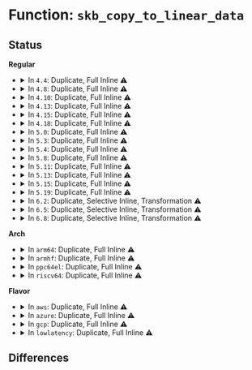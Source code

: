 # Function: <code>skb_copy_to_linear_data</code>

## Status
<b>Regular</b>
<ul>
<li>
<details>
<summary>In <code>4.4</code>: Duplicate, Full Inline ⚠️</summary>

**Collision:** Static Duplication

**Inline:** Full

**Transformation:** False

**Instances:**

```
In net/core/netpoll.c (ffffffff81739373)
Location: include/linux/skbuff.h:2916
Inline: True
Inline callers:
  - net/core/netpoll.c:netpoll_send_udp
```
```
In net/ipv4/ipmr.c (ffffffff817a7363)
Location: include/linux/skbuff.h:2916
Inline: True
Inline callers:
  - net/ipv4/ipmr.c:ipmr_cache_report
```
```
In net/ipv6/ip6mr.c (ffffffff817f8539)
Location: include/linux/skbuff.h:2916
Inline: True
Inline callers:
  - net/ipv6/ip6mr.c:ip6mr_cache_report
```
</details>
</li>
<li>
<details>
<summary>In <code>4.8</code>: Duplicate, Full Inline ⚠️</summary>

**Collision:** Static Duplication

**Inline:** Full

**Transformation:** False

**Instances:**

```
In net/core/netpoll.c (ffffffff817a562b)
Location: include/linux/skbuff.h:3123
Inline: True
Inline callers:
  - net/core/netpoll.c:netpoll_send_udp
```
```
In net/ipv4/ipmr.c (ffffffff81815053)
Location: include/linux/skbuff.h:3123
Inline: True
Inline callers:
  - net/ipv4/ipmr.c:ipmr_cache_report
```
```
In net/ipv6/ip6mr.c (ffffffff81867d2a)
Location: include/linux/skbuff.h:3123
Inline: True
Inline callers:
  - net/ipv6/ip6mr.c:ip6mr_cache_report
```
</details>
</li>
<li>
<details>
<summary>In <code>4.10</code>: Duplicate, Full Inline ⚠️</summary>

**Collision:** Static Duplication

**Inline:** Full

**Transformation:** False

**Instances:**

```
In net/core/netpoll.c (ffffffff817d409b)
Location: include/linux/skbuff.h:3175
Inline: True
Inline callers:
  - net/core/netpoll.c:netpoll_send_udp
```
```
In net/ipv4/ipmr.c (ffffffff81846813)
Location: include/linux/skbuff.h:3175
Inline: True
Inline callers:
  - net/ipv4/ipmr.c:ipmr_cache_report
```
```
In net/ipv6/ip6mr.c (ffffffff8189ab8a)
Location: include/linux/skbuff.h:3175
Inline: True
Inline callers:
  - net/ipv6/ip6mr.c:ip6mr_cache_report
```
</details>
</li>
<li>
<details>
<summary>In <code>4.13</code>: Duplicate, Full Inline ⚠️</summary>

**Collision:** Static Duplication

**Inline:** Full

**Transformation:** False

**Instances:**

```
In net/core/netpoll.c (ffffffff817f33de)
Location: include/linux/skbuff.h:3249
Inline: True
Inline callers:
  - net/core/netpoll.c:netpoll_send_udp
```
```
In net/ipv4/ipmr.c (ffffffff8186953f)
Location: include/linux/skbuff.h:3249
Inline: True
Inline callers:
  - net/ipv4/ipmr.c:ipmr_cache_report
```
```
In net/ipv6/ip6mr.c (ffffffff818c14c1)
Location: include/linux/skbuff.h:3249
Inline: True
Inline callers:
  - net/ipv6/ip6mr.c:ip6mr_cache_report
```
</details>
</li>
<li>
<details>
<summary>In <code>4.15</code>: Duplicate, Full Inline ⚠️</summary>

**Collision:** Static Duplication

**Inline:** Full

**Transformation:** False

**Instances:**

```
In net/core/netpoll.c (ffffffff8186e7ce)
Location: include/linux/skbuff.h:3370
Inline: True
Inline callers:
  - net/core/netpoll.c:netpoll_send_udp
```
```
In net/ipv4/ipmr.c (ffffffff818e9b8f)
Location: include/linux/skbuff.h:3370
Inline: True
Inline callers:
  - net/ipv4/ipmr.c:ipmr_cache_report
```
```
In net/ipv6/ip6mr.c (ffffffff81944811)
Location: include/linux/skbuff.h:3370
Inline: True
Inline callers:
  - net/ipv6/ip6mr.c:ip6mr_cache_report
```
</details>
</li>
<li>
<details>
<summary>In <code>4.18</code>: Duplicate, Full Inline ⚠️</summary>

**Collision:** Static Duplication

**Inline:** Full

**Transformation:** False

**Instances:**

```
In net/core/netpoll.c (ffffffff818bf992)
Location: include/linux/skbuff.h:3380
Inline: True
Inline callers:
  - net/core/netpoll.c:netpoll_send_udp
```
```
In net/ipv4/ipmr.c (ffffffff81940244)
Location: include/linux/skbuff.h:3380
Inline: True
Inline callers:
  - net/ipv4/ipmr.c:ipmr_cache_report
```
```
In net/ipv6/ip6mr.c (ffffffff8199d51f)
Location: include/linux/skbuff.h:3380
Inline: True
Inline callers:
  - net/ipv6/ip6mr.c:ip6mr_cache_report
```
</details>
</li>
<li>
<details>
<summary>In <code>5.0</code>: Duplicate, Full Inline ⚠️</summary>

**Collision:** Static Duplication

**Inline:** Full

**Transformation:** False

**Instances:**

```
In net/core/netpoll.c (ffffffff818e87b2)
Location: include/linux/skbuff.h:3459
Inline: True
Inline callers:
  - net/core/netpoll.c:netpoll_send_udp
```
```
In net/ipv4/ipmr.c (ffffffff819700c4)
Location: include/linux/skbuff.h:3459
Inline: True
Inline callers:
  - net/ipv4/ipmr.c:ipmr_cache_report
```
```
In net/ipv6/ip6mr.c (ffffffff819d407f)
Location: include/linux/skbuff.h:3459
Inline: True
Inline callers:
  - net/ipv6/ip6mr.c:ip6mr_cache_report
```
</details>
</li>
<li>
<details>
<summary>In <code>5.3</code>: Duplicate, Full Inline ⚠️</summary>

**Collision:** Static Duplication

**Inline:** Full

**Transformation:** False

**Instances:**

```
In net/core/netpoll.c (ffffffff81937fc4)
Location: include/linux/skbuff.h:3550
Inline: True
Inline callers:
  - net/core/netpoll.c:netpoll_send_udp
```
```
In net/ipv4/ipmr.c (ffffffff819d997f)
Location: include/linux/skbuff.h:3550
Inline: True
Inline callers:
  - net/ipv4/ipmr.c:ipmr_cache_report
```
```
In net/ipv6/ip6mr.c (ffffffff81a42f2f)
Location: include/linux/skbuff.h:3550
Inline: True
Inline callers:
  - net/ipv6/ip6mr.c:ip6mr_cache_report
```
</details>
</li>
<li>
<details>
<summary>In <code>5.4</code>: Duplicate, Full Inline ⚠️</summary>

**Collision:** Static Duplication

**Inline:** Full

**Transformation:** False

**Instances:**

```
In net/core/netpoll.c (ffffffff8196ae84)
Location: include/linux/skbuff.h:3617
Inline: True
Inline callers:
  - net/core/netpoll.c:netpoll_send_udp
```
```
In net/ipv4/ipmr.c (ffffffff81a107df)
Location: include/linux/skbuff.h:3617
Inline: True
Inline callers:
  - net/ipv4/ipmr.c:ipmr_cache_report
```
```
In net/ipv6/ip6mr.c (ffffffff81a79a8f)
Location: include/linux/skbuff.h:3617
Inline: True
Inline callers:
  - net/ipv6/ip6mr.c:ip6mr_cache_report
```
</details>
</li>
<li>
<details>
<summary>In <code>5.8</code>: Duplicate, Full Inline ⚠️</summary>

**Collision:** Static Duplication

**Inline:** Full

**Transformation:** False

**Instances:**

```
In net/core/netpoll.c (ffffffff81a3ebea)
Location: include/linux/skbuff.h:3640
Inline: True
Inline callers:
  - net/core/netpoll.c:netpoll_send_udp
```
```
In net/ipv4/ipmr.c (ffffffff81b02213)
Location: include/linux/skbuff.h:3640
Inline: True
Inline callers:
  - net/ipv4/ipmr.c:ipmr_cache_report
```
```
In net/ipv6/ip6mr.c (ffffffff81b7472f)
Location: include/linux/skbuff.h:3640
Inline: True
Inline callers:
  - net/ipv6/ip6mr.c:ip6mr_cache_report
```
</details>
</li>
<li>
<details>
<summary>In <code>5.11</code>: Duplicate, Full Inline ⚠️</summary>

**Collision:** Static Duplication

**Inline:** Full

**Transformation:** False

**Instances:**

```
In net/core/netpoll.c (ffffffff81a4198a)
Location: include/linux/skbuff.h:3669
Inline: True
Inline callers:
  - net/core/netpoll.c:netpoll_send_udp
```
```
In net/ipv4/ipmr.c (ffffffff81b105b3)
Location: include/linux/skbuff.h:3669
Inline: True
Inline callers:
  - net/ipv4/ipmr.c:ipmr_cache_report
```
```
In net/ipv6/ip6mr.c (ffffffff81b8349f)
Location: include/linux/skbuff.h:3669
Inline: True
Inline callers:
  - net/ipv6/ip6mr.c:ip6mr_cache_report
```
</details>
</li>
<li>
<details>
<summary>In <code>5.13</code>: Duplicate, Full Inline ⚠️</summary>

**Collision:** Static Duplication

**Inline:** Full

**Transformation:** False

**Instances:**

```
In net/core/netpoll.c (ffffffff81a2644a)
Location: include/linux/skbuff.h:3733
Inline: True
Inline callers:
  - net/core/netpoll.c:netpoll_send_udp
```
```
In net/ipv4/ipmr.c (ffffffff81afe1c3)
Location: include/linux/skbuff.h:3733
Inline: True
Inline callers:
  - net/ipv4/ipmr.c:ipmr_cache_report
```
```
In net/ipv6/ip6mr.c (ffffffff81b7210f)
Location: include/linux/skbuff.h:3733
Inline: True
Inline callers:
  - net/ipv6/ip6mr.c:ip6mr_cache_report
```
</details>
</li>
<li>
<details>
<summary>In <code>5.15</code>: Duplicate, Full Inline ⚠️</summary>

**Collision:** Static Duplication

**Inline:** Full

**Transformation:** False

**Instances:**

```
In net/core/netpoll.c (ffffffff81adb1c1)
Location: include/linux/skbuff.h:3770
Inline: True
Inline callers:
  - net/core/netpoll.c:netpoll_send_udp
```
```
In net/ipv4/ipmr.c (ffffffff81bbf453)
Location: include/linux/skbuff.h:3770
Inline: True
Inline callers:
  - net/ipv4/ipmr.c:ipmr_cache_report
```
```
In net/ipv6/ip6mr.c (ffffffff81c3c5bf)
Location: include/linux/skbuff.h:3770
Inline: True
Inline callers:
  - net/ipv6/ip6mr.c:ip6mr_cache_report
```
</details>
</li>
<li>
<details>
<summary>In <code>5.19</code>: Duplicate, Full Inline ⚠️</summary>

**Collision:** Static Duplication

**Inline:** Full

**Transformation:** False

**Instances:**

```
In net/core/netpoll.c (ffffffff81c5c6d1)
Location: include/linux/skbuff.h:4143
Inline: True
Inline callers:
  - net/core/netpoll.c:netpoll_send_udp
```
```
In net/ipv4/ipmr.c (ffffffff81d541e3)
Location: include/linux/skbuff.h:4143
Inline: True
Inline callers:
  - net/ipv4/ipmr.c:ipmr_cache_report
```
```
In net/ipv6/ip6mr.c (ffffffff81dda994)
Location: include/linux/skbuff.h:4143
Inline: True
Inline callers:
  - net/ipv6/ip6mr.c:ip6mr_cache_report
```
</details>
</li>
<li>
<details>
<summary>In <code>6.2</code>: Duplicate, Selective Inline, Transformation ⚠️</summary>

**Collision:** Static Duplication

**Inline:** Selective

**Transformation:** True

**Instances:**

```
In net/core/netpoll.c (ffffffff81e12dc1)
Location: include/linux/skbuff.h:4039
Inline: True
Inline callers:
  - net/core/netpoll.c:netpoll_send_udp
```
```
In net/ipv4/ipmr.c (ffffffff81f1e3c3)
Location: include/linux/skbuff.h:4039
Inline: True
Inline callers:
  - net/ipv4/ipmr.c:ipmr_cache_report
```
```
In net/ipv6/ip6mr.c (ffffffff81faba00)
Location: include/linux/skbuff.h:4039
Inline: True
Direct callers:
  - net/ipv6/ip6mr.c:ip6mr_cache_report
```
**Symbols:**

```
ffffffff81faba00-ffffffff81faba3a: skb_copy_to_linear_data.constprop.0 (STB_LOCAL)
```
</details>
</li>
<li>
<details>
<summary>In <code>6.5</code>: Duplicate, Selective Inline, Transformation ⚠️</summary>

**Collision:** Static Duplication

**Inline:** Selective

**Transformation:** True

**Instances:**

```
In net/core/netpoll.c (ffffffff81e866ea)
Location: include/linux/skbuff.h:4071
Inline: True
Inline callers:
  - net/core/netpoll.c:netpoll_send_udp
```
```
In net/ipv4/ipmr.c (ffffffff81f7deb3)
Location: include/linux/skbuff.h:4071
Inline: True
Inline callers:
  - net/ipv4/ipmr.c:ipmr_cache_report
```
```
In net/ipv6/ip6mr.c (ffffffff8200c1a0)
Location: include/linux/skbuff.h:4071
Inline: True
Direct callers:
  - net/ipv6/ip6mr.c:ip6mr_cache_report
```
**Symbols:**

```
ffffffff8200c1a0-ffffffff8200c1da: skb_copy_to_linear_data.constprop.0 (STB_LOCAL)
```
</details>
</li>
<li>
<details>
<summary>In <code>6.8</code>: Duplicate, Selective Inline, Transformation ⚠️</summary>

**Collision:** Static Duplication

**Inline:** Selective

**Transformation:** True

**Instances:**

```
In net/core/netpoll.c (ffffffff81f486f7)
Location: include/linux/skbuff.h:4108
Inline: True
Inline callers:
  - net/core/netpoll.c:netpoll_send_udp
```
```
In net/ipv4/ipmr.c (ffffffff82044707)
Location: include/linux/skbuff.h:4108
Inline: True
Inline callers:
  - net/ipv4/ipmr.c:ipmr_cache_report
```
```
In net/ipv6/ip6mr.c (ffffffff820db170)
Location: include/linux/skbuff.h:4108
Inline: True
Direct callers:
  - net/ipv6/ip6mr.c:ip6mr_cache_report
```
**Symbols:**

```
ffffffff820db170-ffffffff820db1aa: skb_copy_to_linear_data.constprop.0 (STB_LOCAL)
```
</details>
</li>
</ul>
<b>Arch</b>
<ul>
<li>
<details>
<summary>In <code>arm64</code>: Duplicate, Full Inline ⚠️</summary>

**Collision:** Static Duplication

**Inline:** Full

**Transformation:** False

**Instances:**

```
In net/core/netpoll.c (ffff800010c114dc)
Location: include/linux/skbuff.h:3617
Inline: True
Inline callers:
  - net/core/netpoll.c:netpoll_send_udp
```
```
In net/ipv4/ipmr.c (ffff800010ccb458)
Location: include/linux/skbuff.h:3617
Inline: True
Inline callers:
  - net/ipv4/ipmr.c:ipmr_cache_report
```
```
In net/ipv6/ip6mr.c (ffff800010d43dac)
Location: include/linux/skbuff.h:3617
Inline: True
Inline callers:
  - net/ipv6/ip6mr.c:ip6mr_cache_report
```
</details>
</li>
<li>
<details>
<summary>In <code>armhf</code>: Duplicate, Full Inline ⚠️</summary>

**Collision:** Static Duplication

**Inline:** Full

**Transformation:** False

**Instances:**

```
In net/core/netpoll.c (c0d293ac)
Location: include/linux/skbuff.h:3617
Inline: True
Inline callers:
  - net/core/netpoll.c:netpoll_send_udp
```
```
In net/ipv4/ipmr.c (c0dd5948)
Location: include/linux/skbuff.h:3617
Inline: True
Inline callers:
  - net/ipv4/ipmr.c:ipmr_cache_report
```
```
In net/ipv6/ip6mr.c (c0e45b18)
Location: include/linux/skbuff.h:3617
Inline: True
Inline callers:
  - net/ipv6/ip6mr.c:ip6mr_cache_report
```
</details>
</li>
<li>
<details>
<summary>In <code>ppc64el</code>: Duplicate, Full Inline ⚠️</summary>

**Collision:** Static Duplication

**Inline:** Full

**Transformation:** False

**Instances:**

```
In net/core/netpoll.c (c000000000cfe1cc)
Location: include/linux/skbuff.h:3617
Inline: True
Inline callers:
  - net/core/netpoll.c:netpoll_send_udp
```
```
In net/ipv4/ipmr.c (c000000000de80d8)
Location: include/linux/skbuff.h:3617
Inline: True
Inline callers:
  - net/ipv4/ipmr.c:ipmr_cache_report
```
```
In net/ipv6/ip6mr.c (c000000000e788d8)
Location: include/linux/skbuff.h:3617
Inline: True
Inline callers:
  - net/ipv6/ip6mr.c:ip6mr_cache_report
```
</details>
</li>
<li>
<details>
<summary>In <code>riscv64</code>: Duplicate, Full Inline ⚠️</summary>

**Collision:** Static Duplication

**Inline:** Full

**Transformation:** False

**Instances:**

```
In net/core/netpoll.c (ffffffe00078d6aa)
Location: include/linux/skbuff.h:3617
Inline: True
Inline callers:
  - net/core/netpoll.c:netpoll_send_udp
```
```
In net/ipv4/ipmr.c (ffffffe00081e786)
Location: include/linux/skbuff.h:3617
Inline: True
Inline callers:
  - net/ipv4/ipmr.c:ipmr_cache_report
```
```
In net/ipv6/ip6mr.c (ffffffe00087e932)
Location: include/linux/skbuff.h:3617
Inline: True
Inline callers:
  - net/ipv6/ip6mr.c:ip6mr_cache_report
```
</details>
</li>
</ul>
<b>Flavor</b>
<ul>
<li>
<details>
<summary>In <code>aws</code>: Duplicate, Full Inline ⚠️</summary>

**Collision:** Static Duplication

**Inline:** Full

**Transformation:** False

**Instances:**

```
In net/core/netpoll.c (ffffffff8190ae54)
Location: include/linux/skbuff.h:3617
Inline: True
Inline callers:
  - net/core/netpoll.c:netpoll_send_udp
```
```
In net/ipv4/ipmr.c (ffffffff819b01ef)
Location: include/linux/skbuff.h:3617
Inline: True
Inline callers:
  - net/ipv4/ipmr.c:ipmr_cache_report
```
```
In net/ipv6/ip6mr.c (ffffffff81a1911f)
Location: include/linux/skbuff.h:3617
Inline: True
Inline callers:
  - net/ipv6/ip6mr.c:ip6mr_cache_report
```
</details>
</li>
<li>
<details>
<summary>In <code>azure</code>: Duplicate, Full Inline ⚠️</summary>

**Collision:** Static Duplication

**Inline:** Full

**Transformation:** False

**Instances:**

```
In net/core/netpoll.c (ffffffff818c4bef)
Location: include/linux/skbuff.h:3617
Inline: True
Inline callers:
  - net/core/netpoll.c:netpoll_send_udp
```
```
In net/ipv4/ipmr.c (ffffffff8196c81f)
Location: include/linux/skbuff.h:3617
Inline: True
Inline callers:
  - net/ipv4/ipmr.c:ipmr_cache_report
```
```
In net/ipv6/ip6mr.c (ffffffff819d5edf)
Location: include/linux/skbuff.h:3617
Inline: True
Inline callers:
  - net/ipv6/ip6mr.c:ip6mr_cache_report
```
</details>
</li>
<li>
<details>
<summary>In <code>gcp</code>: Duplicate, Full Inline ⚠️</summary>

**Collision:** Static Duplication

**Inline:** Full

**Transformation:** False

**Instances:**

```
In net/core/netpoll.c (ffffffff8195be84)
Location: include/linux/skbuff.h:3617
Inline: True
Inline callers:
  - net/core/netpoll.c:netpoll_send_udp
```
```
In net/netfilter/nfnetlink_queue.c (ffffffff81999960)
Location: include/linux/skbuff.h:3617
Inline: True
Inline callers:
  - net/netfilter/nfnetlink_queue.c:nfqnl_recv_verdict
```
```
In net/ipv4/ipmr.c (ffffffff81a1aa8f)
Location: include/linux/skbuff.h:3617
Inline: True
Inline callers:
  - net/ipv4/ipmr.c:ipmr_cache_report
```
```
In net/ipv6/ip6mr.c (ffffffff81a83b9f)
Location: include/linux/skbuff.h:3617
Inline: True
Inline callers:
  - net/ipv6/ip6mr.c:ip6mr_cache_report
```
</details>
</li>
<li>
<details>
<summary>In <code>lowlatency</code>: Duplicate, Full Inline ⚠️</summary>

**Collision:** Static Duplication

**Inline:** Full

**Transformation:** False

**Instances:**

```
In net/core/netpoll.c (ffffffff8197e264)
Location: include/linux/skbuff.h:3617
Inline: True
Inline callers:
  - net/core/netpoll.c:netpoll_send_udp
```
```
In net/ipv4/ipmr.c (ffffffff81a258ef)
Location: include/linux/skbuff.h:3617
Inline: True
Inline callers:
  - net/ipv4/ipmr.c:ipmr_cache_report
```
```
In net/ipv6/ip6mr.c (ffffffff81a904bf)
Location: include/linux/skbuff.h:3617
Inline: True
Inline callers:
  - net/ipv6/ip6mr.c:ip6mr_cache_report
```
</details>
</li>
</ul>

## Differences
